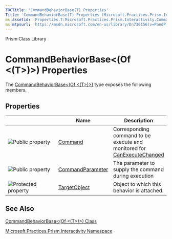 ```yaml
---
TOCTitle: 'CommandBehaviorBase(T) Properties'
Title: 'CommandBehaviorBase(T) Properties (Microsoft.Practices.Prism.Interactivity)'
ms:assetid: 'Properties.T:Microsoft.Practices.Prism.Interactivity.CommandBehaviorBase\`1'
ms:mtpsurl: 'https://msdn.microsoft.com/en-us/library/Dn736156(v=PandP.50)'
---
```


Prism Class Library

CommandBehaviorBase&lt;(Of &lt;(T&gt;)&gt;) Properties
======================================================

The [CommandBehaviorBase&lt;(Of &lt;(T&gt;)&gt;)](https://msdn.microsoft.com/t:microsoft.practices.prism.interactivity.commandbehaviorbase%601) type exposes the following members.

Properties
----------

<span id="propertyTableToggle"></span>
<table>
<colgroup>
<col width="33%" />
<col width="33%" />
<col width="33%" />
</colgroup>
<thead>
<tr class="header">
<th> </th>
<th>Name</th>
<th>Description</th>
</tr>
</thead>
<tbody>
<tr class="odd">
<td><img src="https://msdn.microsoft.com/en-us/Dn736156.pubproperty(en-us,PandP.50).gif" title="Public property" /></td>
<td><a href="https://msdn.microsoft.com/p:microsoft.practices.prism.interactivity.commandbehaviorbase%601.command">Command</a></td>
<td><div class="summary">
Corresponding command to be execute and monitored for <a href="http://msdn2.microsoft.com/en-us/library/ms523106">CanExecuteChanged</a>
</div></td>
</tr>
<tr class="even">
<td><img src="https://msdn.microsoft.com/en-us/Dn736156.pubproperty(en-us,PandP.50).gif" title="Public property" /></td>
<td><a href="https://msdn.microsoft.com/p:microsoft.practices.prism.interactivity.commandbehaviorbase%601.commandparameter">CommandParameter</a></td>
<td><div class="summary">
The parameter to supply the command during execution
</div></td>
</tr>
<tr class="odd">
<td><img src="https://msdn.microsoft.com/en-us/Dn736156.protproperty(en-us,PandP.50).gif" title="Protected property" /></td>
<td><a href="https://msdn.microsoft.com/p:microsoft.practices.prism.interactivity.commandbehaviorbase%601.targetobject">TargetObject</a></td>
<td><div class="summary">
Object to which this behavior is attached.
</div></td>
</tr>
</tbody>
</table>

See Also
--------

<span id="seeAlsoToggle"></span>
[CommandBehaviorBase&lt;(Of &lt;(T&gt;)&gt;) Class](https://msdn.microsoft.com/t:microsoft.practices.prism.interactivity.commandbehaviorbase%601)

[Microsoft.Practices.Prism.Interactivity Namespace](https://msdn.microsoft.com/n:microsoft.practices.prism.interactivity)
